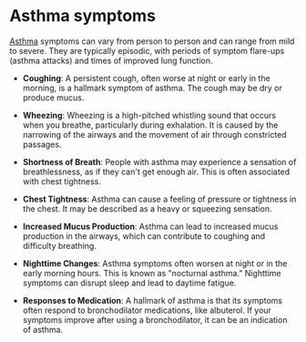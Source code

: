 # Asthma symptoms

[Asthma](../asthma/) symptoms can vary from person to person and can range from mild to severe. They are typically episodic, with periods of symptom flare-ups (asthma attacks) and times of improved lung function.

* **Coughing**: A persistent cough, often worse at night or early in the morning, is a hallmark symptom of asthma. The cough may be dry or produce mucus.

* **Wheezing**: Wheezing is a high-pitched whistling sound that occurs when you breathe, particularly during exhalation. It is caused by the narrowing of the airways and the movement of air through constricted passages.

* **Shortness of Breath**: People with asthma may experience a sensation of breathlessness, as if they can't get enough air. This is often associated with chest tightness.

* **Chest Tightness**: Asthma can cause a feeling of pressure or tightness in the chest. It may be described as a heavy or squeezing sensation.

* **Increased Mucus Production**: Asthma can lead to increased mucus production in the airways, which can contribute to coughing and difficulty breathing.

* **Nighttime Changes**: Asthma symptoms often worsen at night or in the early morning hours. This is known as "nocturnal asthma." Nighttime symptoms can disrupt sleep and lead to daytime fatigue.

* **Responses to Medication**: A hallmark of asthma is that its symptoms often respond to bronchodilator medications, like albuterol. If your symptoms improve after using a bronchodilator, it can be an indication of asthma.
